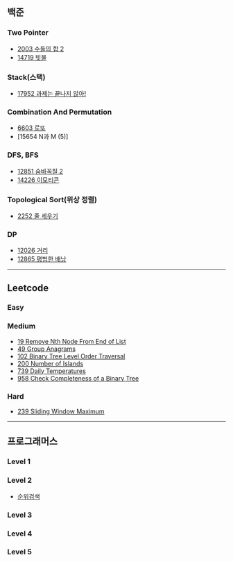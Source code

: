 
## 백준
### Two Pointer
* [2003 수들의 합 2](https://github.com/iOS-study-delicato/Algorithm-Study/blob/master/JUNGYUN-Daegu/boj/TwoPointer/BOJ_2003.swift)
* [14719 빗물](https://github.com/iOS-study-delicato/Algorithm-Study/blob/master/JUNGYUN-Daegu/boj/TwoPointer/BOJ_14719.swift)
### Stack(스택)
* [17952 과제는 끝나지 않아!](https://github.com/iOS-study-delicato/Algorithm-Study/blob/master/JUNGYUN-Daegu/boj/Stack/BOJ_17952.swift)
### Combination And Permutation
* [6603 로또](https://github.com/iOS-study-delicato/Algorithm-Study/blob/master/JUNGYUN-Daegu/boj/CombinationAndPermutation/BOJ_6603.swift)
* [15654 N과 M (5)]
### DFS, BFS
* [12851 숨바꼭질 2](https://github.com/iOS-study-delicato/Algorithm-Study/blob/master/JUNGYUN-Daegu/boj/BFS/BOJ_12851.swift)
* [14226 이모티콘](https://github.com/iOS-study-delicato/Algorithm-Study/blob/master/JUNGYUN-Daegu/boj/BFS/BOJ_14226.swift)
### Topological Sort(위상 정렬)
* [2252 줄 세우기](https://github.com/iOS-study-delicato/Algorithm-Study/blob/master/JUNGYUN-Daegu/boj/TopologicalSort/BOJ_2252.swift)
### DP
* [12026 거리]()
* [12865 평범한 배낭]()
---
## Leetcode
### Easy
### Medium
* [19 Remove Nth Node From End of List](https://github.com/iOS-study-delicato/Algorithm-Study/blob/master/JUNGYUN-Daegu/leetcode/medium-19.swift)
* [49 Group Anagrams](https://github.com/iOS-study-delicato/Algorithm-Study/blob/master/JUNGYUN-Daegu/leetcode/medium-49.swift)
* [102 Binary Tree Level Order Traversal](https://github.com/iOS-study-delicato/Algorithm-Study/blob/master/JUNGYUN-Daegu/leetcode/medium-102.swift)
* [200 Number of Islands](https://github.com/iOS-study-delicato/Algorithm-Study/blob/master/JUNGYUN-Daegu/leetcode/medium-200.swift)
* [739 Daily Temperatures](https://github.com/iOS-study-delicato/Algorithm-Study/blob/master/JUNGYUN-Daegu/leetcode/medium-739.swift)
* [958 Check Completeness of a Binary Tree](https://github.com/iOS-study-delicato/Algorithm-Study/blob/master/JUNGYUN-Daegu/leetcode/medium-958.swift)
### Hard
* [239 Sliding Window Maximum](https://github.com/iOS-study-delicato/Algorithm-Study/blob/master/JUNGYUN-Daegu/leetcode/hard-239.swift)
---
## 프로그래머스
### Level 1
### Level 2
* [순위검색]()
### Level 3
### Level 4
### Level 5
